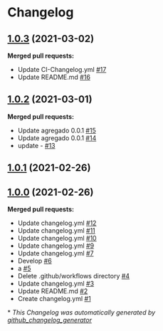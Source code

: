 # Changelog

## [1.0.3](https://github.com/tomijais/test/tree/1.0.3) (2021-03-02)

**Merged pull requests:**

- Update CI-Changelog.yml [\#17](https://github.com/tomijais/test/pull/17)
- Update README.md [\#16](https://github.com/tomijais/test/pull/16)

## [1.0.2](https://github.com/tomijais/test/tree/1.0.2) (2021-03-01)

**Merged pull requests:**

- Update agregado 0.0.1 [\#15](https://github.com/tomijais/test/pull/15)
- Update agregado 0.0.1 [\#14](https://github.com/tomijais/test/pull/14)
- update - [\#13](https://github.com/tomijais/test/pull/13)

## [1.0.1](https://github.com/tomijais/test/tree/1.0.1) (2021-02-26)

## [1.0.0](https://github.com/tomijais/test/tree/1.0.0) (2021-02-26)

**Merged pull requests:**

- Update changelog.yml [\#12](https://github.com/tomijais/test/pull/12)
- Update changelog.yml [\#11](https://github.com/tomijais/test/pull/11)
- Update changelog.yml [\#10](https://github.com/tomijais/test/pull/10)
- Update changelog.yml [\#9](https://github.com/tomijais/test/pull/9)
- Update changelog.yml [\#7](https://github.com/tomijais/test/pull/7)
- Develop [\#6](https://github.com/tomijais/test/pull/6)
- a [\#5](https://github.com/tomijais/test/pull/5)
- Delete .github/workflows directory [\#4](https://github.com/tomijais/test/pull/4)
- Update changelog.yml [\#3](https://github.com/tomijais/test/pull/3)
- Update README.md [\#2](https://github.com/tomijais/test/pull/2)
- Create changelog.yml [\#1](https://github.com/tomijais/test/pull/1)



\* *This Changelog was automatically generated by [github_changelog_generator](https://github.com/github-changelog-generator/github-changelog-generator)*
